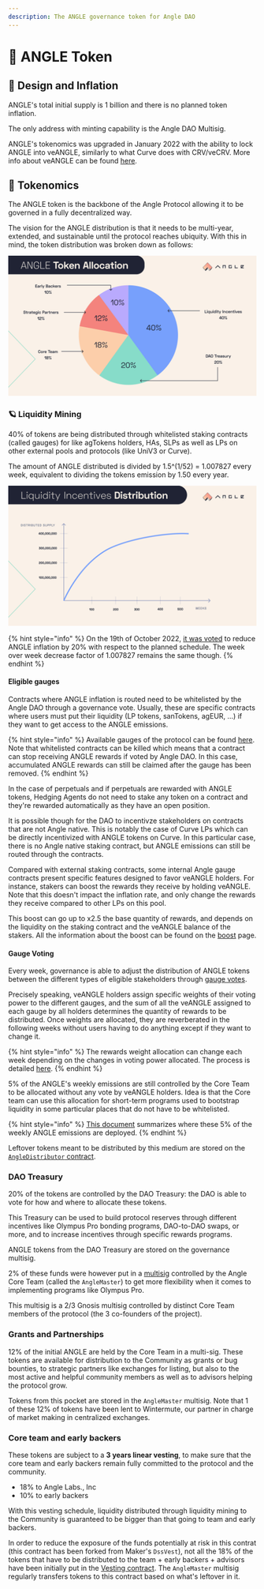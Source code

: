 ```yaml
---
description: The ANGLE governance token for Angle DAO
---
```


# 🚀 ANGLE Token

## 🎨 Design and Inflation

ANGLE's total initial supply is 1 billion and there is no planned token inflation.

The only address with minting capability is the Angle DAO Multisig.

ANGLE's tokenomics was upgraded in January 2022 with the ability to lock ANGLE into veANGLE, similarly to what Curve does with CRV/veCRV. More info about veANGLE can be found [here](veANGLE/).

## 🧬 Tokenomics

The ANGLE token is the backbone of the Angle Protocol allowing it to be governed in a fully decentralized way.

The vision for the ANGLE distribution is that it needs to be multi-year, extended, and sustainable until the protocol reaches ubiquity. With this in mind, the token distribution was broken down as follows:

![ANGLE Distribution](../.gitbook/assets/angle-token-allocation.jpg)

### 🪐 Liquidity Mining

40% of tokens are being distributed through whitelisted staking contracts (called gauges) for like agTokens holders, HAs, SLPs as well as LPs on other external pools and protocols (like UniV3 or Curve).

The amount of ANGLE distributed is divided by 1.5^(1/52) = 1.007827 every week, equivalent to dividing the tokens emission by 1.50 every year.

![ANGLE issuance schedule](../.gitbook/assets/liquidity-incentives-distribution.jpg)

{% hint style="info" %}
On the 19th of October 2022, [it was voted](https://snapshot.org/#/anglegovernance.eth/proposal/0x478e838b67f2dffcff6160d4c8adc9622d67db985c981e4cad45c031e284fd63) to reduce ANGLE inflation by 20% with respect to the planned schedule. The week over week decrease factor of 1.007827 remains the same though.
{% endhint %}

#### Eligible gauges

Contracts where ANGLE inflation is routed need to be whitelisted by the Angle DAO through a governance vote. Usually, these are specific contracts where users must put their liquidity (LP tokens, sanTokens, agEUR, ...) if they want to get access to the ANGLE emissions.

{% hint style="info" %}
Available gauges of the protocol can be found [here](https://developers.angle.money/overview/smart-contracts/mainnet-contracts#gauges). Note that whitelisted contracts can be killed which means that a contract can stop receiving ANGLE rewards if voted by Angle DAO. In this case, accumulated ANGLE rewards can still be claimed after the gauge has been removed.
{% endhint %}

In the case of perpetuals and if perpetuals are rewarded with ANGLE tokens, Hedging Agents do not need to stake any token on a contract and they're rewarded automatically as they have an open position.

It is possible though for the DAO to incentivze stakeholders on contracts that are not Angle native. This is notably the case of Curve LPs which can be directly incentivized with ANGLE tokens on Curve. In this particular case, there is no Angle native staking contract, but ANGLE emissions can still be routed through the contracts.

Compared with external staking contracts, some internal Angle gauge contracts present specific features designed to favor veANGLE holders. For instance, stakers can boost the rewards they receive by holding veANGLE. Note that this doesn't impact the inflation rate, and only change the rewards they receive compared to other LPs on this pool.

This boost can go up to x2.5 the base quantity of rewards, and depends on the liquidity on the staking contract and the veANGLE balance of the stakers. All the information about the boost can be found on the [boost](../../governance/veANGLE/boost.md) page.

#### Gauge Voting

Every week, governance is able to adjust the distribution of ANGLE tokens between the different types of eligible stakeholders through [gauge votes](../governance/veANGLE/gauges.md).

Precisely speaking, veANGLE holders assign specific weights of their voting power to the different gauges, and the sum of all the veANGLE assigned to each gauge by all holders determines the quantity of rewards to be distributed. Once weights are allocated, they are reverberated in the following weeks without users having to do anything except if they want to change it.

{% hint style="info" %}
The rewards weight allocation can change each week depending on the changes in voting power allocated. The process is detailed [here](../../governance/veANGLE/gauges.md).
{% endhint %}

5% of the ANGLE's weekly emissions are still controlled by the Core Team to be allocated without any vote by veANGLE holders. Idea is that the Core team can use this allocation for short-term programs used to bootstrap liquidity in some particular places that do not have to be whitelisted.

{% hint style="info" %}
[This document](https://docs.google.com/spreadsheets/d/1fxTBGEnOnzvpdBaeiDzy1j-g5-s75IhGPU8aOdu786g/edit?usp=sharing) summarizes where these 5% of the weekly ANGLE emissions are deployed.
{% endhint %}

Leftover tokens meant to be distributed by this medium are stored on the [`AngleDistributor` contract](https://etherscan.io/address/0x4f91F01cE8ec07c9B1f6a82c18811848254917Ab).

### DAO Treasury

20% of the tokens are controlled by the DAO Treasury: the DAO is able to vote for how and where to allocate these tokens.

This Treasury can be used to build protocol reserves through different incentives like Olympus Pro bonding programs, DAO-to-DAO swaps, or more, and to increase incentives through specific rewards programs.

ANGLE tokens from the DAO Treasury are stored on the governance multisig.

2% of these funds were however put in a [multisig](https://etherscan.io/address/0xe02f8e39b8cfa7d3b62307e46077669010883459) controlled by the Angle Core Team (called the `AngleMaster`) to get more flexibility when it comes to implementing programs like Olympus Pro.

This multisig is a 2/3 Gnosis multisig controlled by distinct Core Team members of the protocol (the 3 co-founders of the project).

### Grants and Partnerships

12% of the initial ANGLE are held by the Core Team in a multi-sig. These tokens are available for distribution to the Community as grants or bug bounties, to strategic partners like exchanges for listing, but also to the most active and helpful community members as well as to advisors helping the protocol grow.

Tokens from this pocket are stored in the `AngleMaster` multisig. Note that 1 of these 12% of tokens have been lent to Wintermute, our partner in charge of market making in centralized exchanges.

### Core team and early backers

These tokens are subject to a **3 years linear vesting**, to make sure that the core team and early backers remain fully committed to the protocol and the community.

- 18% to Angle Labs., Inc
- 10% to early backers

With this vesting schedule, liquidity distributed through liquidity mining to the Community is guaranteed to be bigger than that going to team and early backers.

In order to reduce the exposure of the funds potentially at risk in this contrat (this contract has been forked from Maker's `DssVest`), not all the 18% of the tokens that have to be distributed to the team + early backers + advisors have been initially put in the [Vesting contract](https://etherscan.io/address/0x43365213237ab259c707bc2cbc3e07d123ae2ad5). The `AngleMaster` multisig regularly transfers tokens to this contract based on what's leftover in it.
